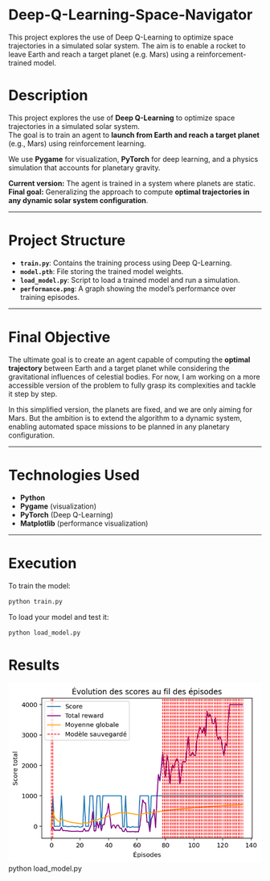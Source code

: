 # Deep-Q-Learning-Space-Navigator
This project explores the use of Deep Q-Learning to optimize space trajectories in a simulated solar system. The aim is to enable a rocket to leave Earth and reach a target planet (e.g. Mars) using a reinforcement-trained model.

# Description  
This project explores the use of **Deep Q-Learning** to optimize space trajectories in a simulated solar system.  
The goal is to train an agent to **launch from Earth and reach a target planet** (e.g., Mars) using reinforcement learning.

We use **Pygame** for visualization, **PyTorch** for deep learning, and a physics simulation that accounts for planetary gravity.

**Current version:** The agent is trained in a system where planets are static.  
**Final goal:** Generalizing the approach to compute **optimal trajectories in any dynamic solar system configuration**.

---

# Project Structure  
- **`train.py`**: Contains the training process using Deep Q-Learning.  
- **`model.pth`**: File storing the trained model weights.  
- **`load_model.py`**: Script to load a trained model and run a simulation.  
- **`performance.png`**: A graph showing the model’s performance over training episodes.  

---

# Final Objective  
The ultimate goal is to create an agent capable of computing the **optimal trajectory** between Earth and a target planet while considering the gravitational influences of celestial bodies. For now, I am working on a more accessible version of the problem to fully grasp its complexities and tackle it step by step.

In this simplified version, the planets are fixed, and we are only aiming for Mars. But the ambition is to extend the algorithm to a dynamic system, enabling automated space missions to be planned in any planetary configuration.

---

# Technologies Used  
- **Python**  
- **Pygame** (visualization)  
- **PyTorch** (Deep Q-Learning)  
- **Matplotlib** (performance visualization)  

---

# Execution  
To train the model:  
```bash
python train.py
```

To load your model and test it:
```bash
python load_model.py
```

# Results
![performance](performance.png)
python load_model.py
